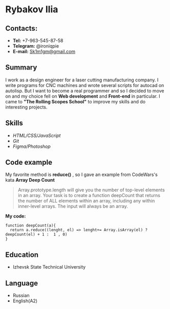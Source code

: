 # Rybakov Ilia

## Contacts:

- **Tel:** +7-963-545-87-58
- **Telegram:** @ironiqpie
- **E-mail:** Sk1m1gm@gmail.com

## Summary

I work as a design engineer for a laser cutting manufacturing company. I write programs for CNC machines and wrote several scripts for autocad on autolisp. But I want to become a real programmer and so I decided to move on and my choice fell on **Web development** and **Front-end** in particular. I came to **"The Rolling Scopes School"** to improve my skills and do interesting projects.

## Skills

- _HTML/CSS/JavaScript_
- _Git_
- _Figma/Photoshop_

## Code example

My favorite method is **reduce()** , so I gave an example from CodeWars's kata **Array Deep Count**

> Array.prototype.length will give you the number of top-level elements in an array. Your task is to create a function deepCount that returns the number of ALL elements within an array, including any within inner-level arrays. The input will always be an array.

**My code:**

```
function deepCount(a){
  return a.reduce((lenght, el) => lenght+= Array.isArray(el) ? deepCount(el) + 1 :  1 , 0)
}
```

## Education

- Izhevsk State Technical University

## Language

- Russian
- English(A2)
